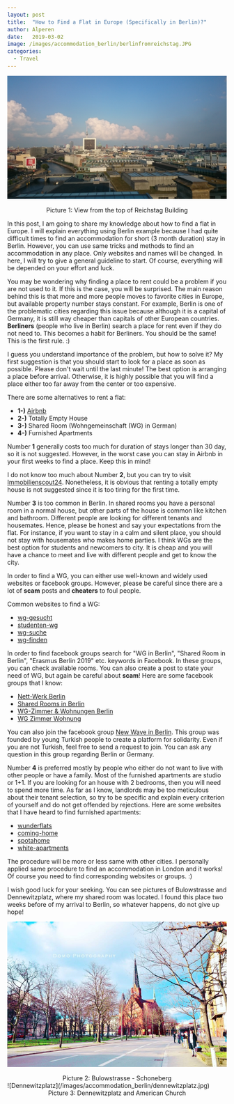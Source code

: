 ```yaml
---
layout: post
title:  "How to Find a Flat in Europe (Specifically in Berlin)?"
author: Alperen
date:   2019-03-02
image: /images/accommodation_berlin/berlinfromreichstag.JPG
categories:
  - Travel
---
```

![Berlin Cover](/images/accommodation_berlin/berlinfromreichstag.JPG)
<center> Picture 1: View from the top of Reichstag Building </center>

In this post, I am going to share my knowledge about how to find a flat in Europe. I will explain everything using Berlin example because I had quite difficult times to find an accommodation for short (3 month duration) stay in Berlin. However, you can use same tricks and methods to find an accommodation in any place. Only websites and names will be changed. In here, I will try to give a general guideline to start. Of course, everything will be depended on your effort and luck.

You may be wondering why finding a place to rent could be a problem if you are not used to it. If this is the case, you will be surprised. The main reason behind this is that more and more people moves to favorite cities in Europe, but available property number stays constant. For example, Berlin is one of the problematic cities regarding this issue because although it is a capital of Germany, it is still way cheaper than capitals of other European countries. **Berliners** (people who live in Berlin) search a place for rent even if they do not need to. This becomes a habit for Berliners. You should be the same! This is the first rule.  :) 

I guess you understand importance of the problem, but how to solve it? My first suggestion is that you should start to look for a place as soon as possible. Please don't wait until the last minute! The best option is arranging a place before arrival. Otherwise, it is highly possible that you will find a place either too far away from the center or too expensive. 

There are some alternatives to rent a flat:

* **1-)** [Airbnb](https://www.airbnb.com/)
* **2-)** Totally Empty House
* **3-)** Shared Room (Wohngemeinschaft (WG) in German)
* **4-)** Furnished Apartments

Number **1** generally costs too much for duration of stays longer than 30 day, so it is not suggested. However, in the worst case you can stay in Airbnb in your first weeks to find a place. Keep this in mind!

I do not know too much about Number **2**, but you can try to visit [Immobilienscout24](https://www.immobilienscout24.de/wohnen/mietwohnungen.html). Nonetheless, it is obvious that renting a totally empty house is not suggested since it is too tiring for the first time.

Number **3** is too common in Berlin. In shared rooms you have a personal room in a normal house, but other parts of the house is common like kitchen and bathroom. Different people are looking for different tenants and housemates. Hence, please be honest and say your expectations from the flat. For instance, if you want to stay in a calm and silent place, you should not stay with housemates who makes home parties. I think WGs are the best option for students and newcomers to city. It is cheap and you will have a chance to meet and live with different people and get to know the city. 

In order to find a WG, you can either use well-known and widely used websites or facebook groups. However, please be careful since there are a lot of **scam** posts and **cheaters** to foul people.

Common websites to find a WG:
* [wg-gesucht](https://www.wg-gesucht.de/)
* [studenten-wg](https://www.studenten-wg.de)
* [wg-suche](https://www.wg-suche.de/)
* [wg-finden](http://www.wgfinden.de)

In order to find facebook groups search for "WG in Berlin", "Shared Room in Berlin", "Erasmus Berlin 2019" etc. keywords in Facebook. In these groups, you can check available rooms. You can also create a post to state your need of WG, but again be careful about **scam**! Here are some facebook groups that I know:
* [Nett-Werk Berlin](https://www.facebook.com/groups/79516702871/?fref=ts)
* [Shared Rooms in Berlin](https://www.facebook.com/WG.Zimmer.frei.in.Berlin?fref=ts)
* [WG-Zimmer & Wohnungen Berlin](https://www.facebook.com/groups/wg.wohnung.berlin/)
* [WG Zimmer Wohnung](https://www.facebook.com/groups/wg.zimmer.wohnung.berlin.room.flat.apartment/?ref=br_rs)

You can also join the facebook group [New Wave in Berlin](https://www.facebook.com/groups/1744464679140962/?ref=br_rs). This group was founded by young Turkish people to create a platform for solidarity. Even if you are not Turkish, feel free to send a request to join. You can ask any question in this group regarding Berlin or Germany.

Number **4** is preferred mostly by people who either do not want to live with other people or have a family. Most of the furnished apartments are studio or 1+1. If you are looking for an house with 2 bedrooms, then you will need to spend more time. As far as I know, landlords may be too meticulous about their tenant selection, so try to be specific and explain every criterion of yourself and do not get offended by rejections. Here are some websites that I have heard to find furnished apartments:
* [wunderflats](https://wunderflats.com/) 
* [coming-home](https://en.coming-home.org/suche_2.php?Ort=Berlin)
* [spotahome](https://www.spotahome.com/berlin)
* [white-apartments](https://www.white-apartments.com/)

The procedure will be more or less same with other cities. I personally applied same procedure to find an accommodation in London and it works! Of course you need to find corresponding websites or groups. :)

I wish good luck for your seeking. You can see pictures of Bulowstrasse and Dennewitzplatz, where my shared room was located. I found this place two weeks before of my arrival to Berlin, so whatever happens, do not give up hope!

<center> 
  <script type='text/javascript' src='https://storage.ko-fi.com/cdn/widget/Widget_2.js'></script><script type='text/javascript' style="text-align:center">kofiwidget2.init('Buy Me a Coffee', '#e08428', 'V7V3IDOGW');kofiwidget2.draw();</script> 
</center>

![Bulowstrasse](/images/accommodation_berlin/bulowstrasse.jpg)
<center> Picture 2: Bulowstrasse - Schoneberg </center>
![Dennewitzplatz](/images/accommodation_berlin/dennewitzplatz.jpg)
<center> Picture 3: Dennewitzplatz and American Church </center>
 
